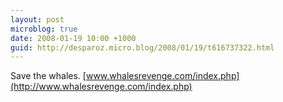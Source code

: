 ```yaml
---
layout: post
microblog: true
date: 2008-01-19 10:00 +1000
guid: http://desparoz.micro.blog/2008/01/19/t616737322.html
---
```

Save the whales. [www.whalesrevenge.com/index.php](http://www.whalesrevenge.com/index.php)
